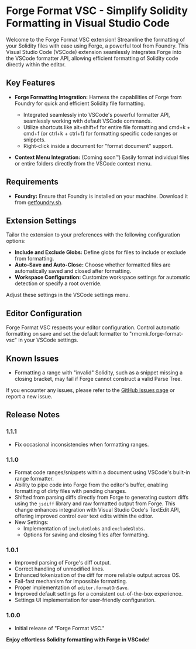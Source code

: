 # Forge Format VSC - Simplify Solidity Formatting in Visual Studio Code

Welcome to the Forge Format VSC extension! Streamline the formatting of your Solidity files with ease using Forge, a powerful tool from Foundry. This Visual Studio Code (VSCode) extension seamlessly integrates Forge into the VSCode formatter API, allowing efficient formatting of Solidity code directly within the editor.

## Key Features

- **Forge Formatting Integration:** Harness the capabilities of Forge from Foundry for quick and efficient Solidity file formatting.
  - Integrated seamlessly into VSCode's powerful formatter API, seamlessly working with default VSCode commands.
  - Utilize shortcuts like alt+shift+f for entire file formatting and cmd+k + cmd+f (or ctrl+k + ctrl+f) for formatting specific code ranges or snippets.
  - Right-click inside a document for "format document" support.

- **Context Menu Integration:** (Coming soon™) Easily format individual files or entire folders directly from the VSCode context menu.

## Requirements

- **Foundry:** Ensure that Foundry is installed on your machine. Download it from [getfoundry.sh](https://getfoundry.sh/).

## Extension Settings

Tailor the extension to your preferences with the following configuration options:

- **Include and Exclude Globs:** Define globs for files to include or exclude from formatting.
- **Auto-Save and Auto-Close:** Choose whether formatted files are automatically saved and closed after formatting.
- **Workspace Configuration:** Customize workspace settings for automatic detection or specify a root override.

Adjust these settings in the VSCode settings menu.

## Editor Configuration

Forge Format VSC respects your editor configuration. Control automatic formatting on save and set the default formatter to "rmcmk.forge-format-vsc" in your VSCode settings.

## Known Issues

- Formatting a range with "invalid" Solidity, such as a snippet missing a closing bracket, may fail if Forge cannot construct a valid Parse Tree.

If you encounter any issues, please refer to the [GitHub issues page](https://github.com/rmcmk/forge-format-vsc/issues) or report a new issue.

## Release Notes

### 1.1.1
- Fix occasional inconsistencies when formatting ranges.

### 1.1.0
- Format code ranges/snippets within a document using VSCode's built-in range formatter.
- Ability to pipe code into Forge from the editor's buffer, enabling formatting of dirty files with pending changes.
- Shifted from parsing diffs directly from Forge to generating custom diffs using the `jsdiff` library and raw formatted output from Forge. This change enhances integration with Visual Studio Code's TextEdit API, offering improved control over text edits within the editor.
- New Settings:
  - Implementation of `includeGlobs` and `excludeGlobs`.
  - Options for saving and closing files after formatting.

### 1.0.1
- Improved parsing of Forge's diff output.
- Correct handling of unmodified lines.
- Enhanced tokenization of the diff for more reliable output across OS.
- Fail-fast mechanism for impossible formatting.
- Proper implementation of `editor.formatOnSave`.
- Improved default settings for a consistent out-of-the-box experience.
- Settings UI implementation for user-friendly configuration.

### 1.0.0

- Initial release of "Forge Format VSC."

**Enjoy effortless Solidity formatting with Forge in VSCode!**